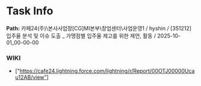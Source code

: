 # Task Info

**Path:** 카페24(주)\본사사업장\[CG]MI본부\창업센터\사업운영1 / hyshin / [351212] 입주율 분석 및 이슈 도출 _ 가맹점별 입주율 제고를 위한 제언, 활동 / 2025-10-01_00-00-00

### WIKI
- ["https://cafe24.lightning.force.com/lightning/r/Report/00OTJ00000Ucau12AB/view"]

